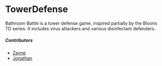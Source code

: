 # TowerDefense

Bathroom Battle is a tower defense game, inspired partially by the Bloons TD series. It includes virus attackers and various disinfectant defenders.  



##### Contributors
- [Zayne](https://github.com/Shulker125)
- [Jonathan](https://github.com/nwhee)
